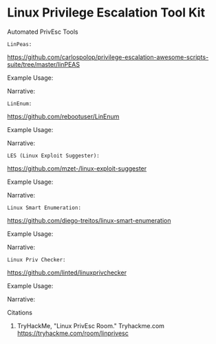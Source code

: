 # Linux Privilege Escalation Tool Kit

  Automated PrivEsc Tools 
    
    LinPeas:
https://github.com/carlospolop/privilege-escalation-awesome-scripts-suite/tree/master/linPEAS

Example Usage:

Narrative:

    LinEnum: 
https://github.com/rebootuser/LinEnum

Example Usage:

Narrative:

    LES (Linux Exploit Suggester): 
https://github.com/mzet-/linux-exploit-suggester

Example Usage:

Narrative:

    Linux Smart Enumeration: 
https://github.com/diego-treitos/linux-smart-enumeration

Example Usage:

Narrative:

    Linux Priv Checker: 
https://github.com/linted/linuxprivchecker

Example Usage:

Narrative:

Citations
1. TryHackMe, "Linux PrivEsc Room." Tryhackme.com https://tryhackme.com/room/linprivesc
